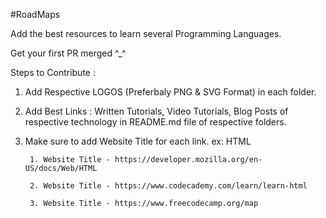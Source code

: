 
#RoadMaps

Add the best resources to learn several Programming Languages.

   Get your first PR merged ^_^
   
   Steps to Contribute :

1. Add Respective LOGOS (Preferbaly PNG & SVG Format) in each folder.

2. Add Best Links : Written Tutorials, Video Tutorials, Blog Posts of respective technology in README.md file of respective folders.

3. Make sure to add Website Title for each link.
	ex: HTML
	
		1. Website Title - https://developer.mozilla.org/en-US/docs/Web/HTML
		
		2. Website Title - https://www.codecademy.com/learn/learn-html
		
		3. Website Title - https://www.freecodecamp.org/map		
		

		

